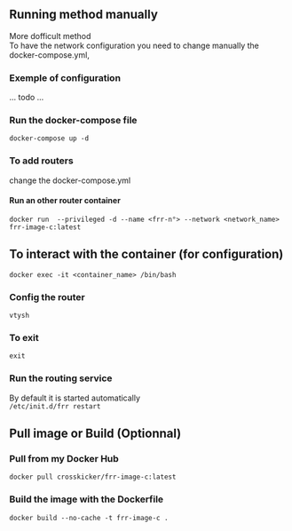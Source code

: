
## Running method manually 
More dofficult method  
To have the network configuration you need to change manually the docker-compose.yml,  
### Exemple of configuration
... todo ...  
### Run the docker-compose file

``` docker-compose up -d ```

### To add routers
change the docker-compose.yml

#### Run an other router container
``` docker run  --privileged -d --name <frr-n°> --network <network_name> frr-image-c:latest ```


## To interact with the container (for configuration)
``` docker exec -it <container_name> /bin/bash ``` 
### Config the router
``` vtysh ```
### To exit 
```exit ```

### Run the routing service
By default it is started automatically  
``` /etc/init.d/frr restart ``` 




## Pull image or Build (Optionnal)
### Pull from my Docker Hub
``` docker pull crosskicker/frr-image-c:latest ```

### Build the image with the Dockerfile
``` docker build --no-cache -t frr-image-c . ```
